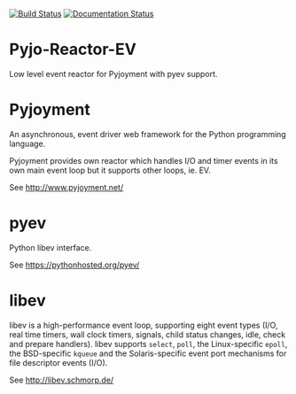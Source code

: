 [![Build Status](https://travis-ci.org/dex4er/Pyjo-Reactor-EV.png?branch=master)](https://travis-ci.org/dex4er/Pyjo-Reactor-EV)
[![Documentation Status](https://readthedocs.org/projects/pyjo-reactor-ev/badge/?version=latest)](http://pyjo-reactor-ev.readthedocs.org/en/latest/)

Pyjo-Reactor-EV
===============

Low level event reactor for Pyjoyment with pyev support.


Pyjoyment
=========

An asynchronous, event driver web framework for the Python programming language.

Pyjoyment provides own reactor which handles I/O and timer events in its own
main event loop but it supports other loops, ie. EV.

See http://www.pyjoyment.net/


pyev
====

Python libev interface.

See https://pythonhosted.org/pyev/


libev
=====

libev is a high-performance event loop, supporting eight event types (I/O,
real time timers, wall clock timers, signals, child status changes, idle, check
and prepare handlers). libev supports `select`, `poll`, the
Linux-specific `epoll`, the BSD-specific `kqueue` and the Solaris-specific
event port mechanisms for file descriptor events (I/O).

See http://libev.schmorp.de/
